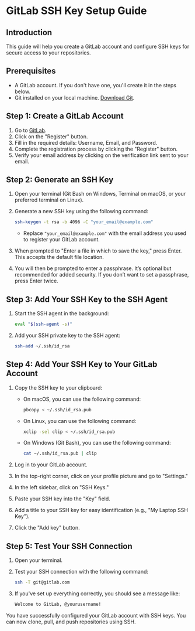# GitLab SSH Key Setup Guide

## Introduction

This guide will help you create a GitLab account and configure SSH keys for secure access to your repositories.

## Prerequisites

- A GitLab account. If you don't have one, you'll create it in the steps below.
- Git installed on your local machine. [Download Git](https://git-scm.com/downloads).

## Step 1: Create a GitLab Account

1. Go to [GitLab](https://gitlab.com).
2. Click on the "Register" button.
3. Fill in the required details: Username, Email, and Password.
4. Complete the registration process by clicking the "Register" button.
5. Verify your email address by clicking on the verification link sent to your email.

## Step 2: Generate an SSH Key

1. Open your terminal (Git Bash on Windows, Terminal on macOS, or your preferred terminal on Linux).
2. Generate a new SSH key using the following command:

    ```sh
    ssh-keygen -t rsa -b 4096 -C "your_email@example.com"
    ```

    - Replace `"your_email@example.com"` with the email address you used to register your GitLab account.
3. When prompted to "Enter a file in which to save the key," press Enter. This accepts the default file location.
4. You will then be prompted to enter a passphrase. It’s optional but recommended for added security. If you don’t want to set a passphrase, press Enter twice.

## Step 3: Add Your SSH Key to the SSH Agent

1. Start the SSH agent in the background:

    ```sh
    eval "$(ssh-agent -s)"
    ```

2. Add your SSH private key to the SSH agent:

    ```sh
    ssh-add ~/.ssh/id_rsa
    ```

## Step 4: Add Your SSH Key to Your GitLab Account

1. Copy the SSH key to your clipboard:
    - On macOS, you can use the following command:

        ```sh
        pbcopy < ~/.ssh/id_rsa.pub
        ```

    - On Linux, you can use the following command:

        ```sh
        xclip -sel clip < ~/.ssh/id_rsa.pub
        ```

    - On Windows (Git Bash), you can use the following command:

        ```sh
        cat ~/.ssh/id_rsa.pub | clip
        ```

2. Log in to your GitLab account.
3. In the top-right corner, click on your profile picture and go to "Settings."
4. In the left sidebar, click on "SSH Keys."
5. Paste your SSH key into the "Key" field.
6. Add a title to your SSH key for easy identification (e.g., "My Laptop SSH Key").
7. Click the "Add key" button.

## Step 5: Test Your SSH Connection

1. Open your terminal.
2. Test your SSH connection with the following command:

    ```sh
    ssh -T git@gitlab.com
    ```

3. If you've set up everything correctly, you should see a message like:

    ```sh
    Welcome to GitLab, @yourusername!
    ```

You have successfully configured your GitLab account with SSH keys. You can now clone, pull, and push repositories using SSH.

